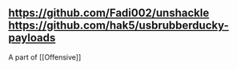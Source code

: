 https://github.com/Fadi002/unshackle
https://github.com/hak5/usbrubberducky-payloads
---
A part of [[Offensive]]